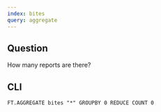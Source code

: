 ```yaml
---
index: bites
query: aggregate
---
```


## Question

How many reports are there?

## CLI

```
FT.AGGREGATE bites "*" GROUPBY 0 REDUCE COUNT 0
```